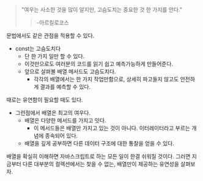 > "여우는 사소한 것을 많이 알지만, 고슴도치는 중요한 것 한 가지를 안다." 
> > -아르킬로코스

문법에서도 같은 관점을 적용할 수 있다. 

* const는 고슴도치다 
    * 단 한 가지 일만 할 수 있다. 
    * 이것만으로도 여러분의 코드를 읽기 쉽고 예측가능하게 만들어준다. 
    * 앞으로 살펴볼 배열 메서드도 고슴도치다. 
        * 각각의 배열에서는 한 가지 작업만함으로, 상세히 파고들지 않고도 안전하게 결과를 예측할 수 있다. 


때로는 유연함이 필요할 때도 있다. 
* 그런점에서 배열은 최고의 여우다. 
    * 배열은 다양한 메서드를 가지고 잇다. 
        * 이 메서드들은 배열만 가지고 있는 것이 아니다. 이터레이터라고 부르는 개념에 종속되어 있다. 
    * 배열을 깊게 공부하면 다른 데이터 구조에 대한 통찰을 얻을 수 있다. 


배열을 확실히 이해하면 자바스크립트로 하는 모든 일이 한결 쉬워질 것이다. 
그러면 지금부터 다른 대부분의 컬렉션에서는 찾을 수 없는, 배열만이 제공하는 유연성을 살펴보자. 

